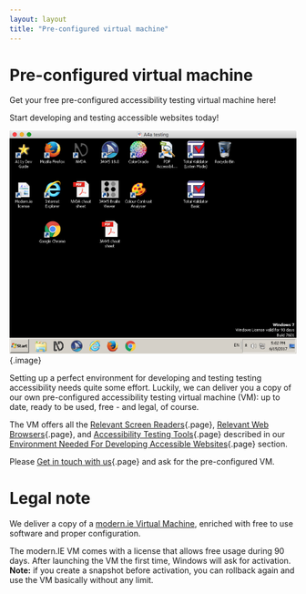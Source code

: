 ```yaml
---
layout: layout
title: "Pre-configured virtual machine"
---
```


# Pre-configured virtual machine

Get your free pre-configured accessibility testing virtual machine here!

Start developing and testing accessible websites today!

![Accessibility testing virtual machine](_media/accessibility-testing-virtual-machine.png){.image}

Setting up a perfect environment for developing and testing testing accessibility needs quite some effort. Luckily, we can deliver you a copy of our own pre-configured accessibility testing virtual machine (VM): up to date, ready to be used, free - and legal, of course.

The VM offers all the [Relevant Screen Readers](/environment-needed-for-developing-accessible-websites/relevant-screen-readers){.page},  [Relevant Web Browsers](/environment-needed-for-developing-accessible-websites/relevant-web-browsers){.page}, and  [Accessibility Testing Tools](/environment-needed-for-developing-accessible-websites/accessibility-testing-tools){.page} described in our [Environment Needed For Developing Accessible Websites](/environment-needed-for-developing-accessible-websites){.page} section.

Please [Get in touch with us](/about-the-accessibility-developer-guide--adg-/get-in-touch-with-us){.page} and ask for the pre-configured VM.

# Legal note

We deliver a copy of a [modern.ie Virtual Machine](https://developer.microsoft.com/en-us/microsoft-edge/tools/vms/), enriched with free to use software and proper configuration.

The modern.IE VM comes with a license that allows free usage during 90 days. After launching the VM the first time, Windows will ask for activation. **Note:** if you create a snapshot before activation, you can rollback again and use the VM basically without any limit.